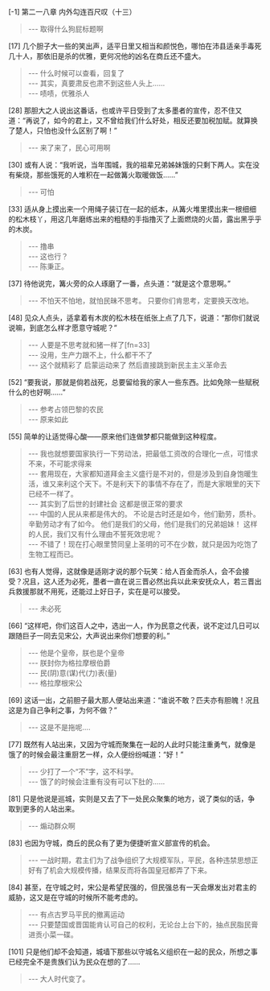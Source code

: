 
[-1] 第二一八章 内外勾连百尺叹（十三）
>--- 取得什么狗屁标题啊<br>

[17] 几个胆子大一些的笑出声，适平日里又相当和颜悦色，哪怕在沛县适亲手毒死几十人，那依旧是杀的优雅，更何况他的凶名在商丘还不盛大。
>--- 什么时候可以查看，回复了<br>
>--- 其实，真要肃反也肃不到这些人头上……<br>
>--- 啧啧，优雅杀人<br>

[28] 那胆大之人说出这番话，也或许平日受到了太多墨者的宣传，忍不住又道：“再说了，如今的君上，又不曾给我们什么好处，相反还要加税加赋。就算换了楚人，只怕也没什么区别了啊！”
>--- 来了来了，民心可用啊<br>

[30] 或有人说：“我听说，当年围城，我的祖辈兄弟姊妹饿的只剩下两人。实在没有柴烧，那些饿死的人堆积在一起做篝火取暖做饭……”
>--- 可怕<br>

[33] 适从身上摸出来一个用绳子装订在一起的纸本，从篝火堆里摸出来一根细细的松木枝丫，用这几年磨练出来的粗糙的手指撸灭了上面燃烧的火苗，露出黑乎乎的木炭。
>--- 撸串<br>
>--- 这也行？<br>
>--- 陈秉正。<br>

[37] 待他说完，篝火旁的众人琢磨了一番，点头道：“就是这个意思啊。”
>--- 不怕天不怕地，就怕民昧不思考。
只要你们肯思考，定要换天改地。<br>

[48] 见众人点头，适拿着有木炭的松木枝在纸张上点了几下，说道：“那你们就说说嘛，到底怎么样才愿意守城呢？”
>--- 人要是不思考就和猪一样了[fn=33]<br>
>--- 没用，生产力跟不上，什么都干不了<br>
>--- 这个就精彩了 启蒙运动来了 然后直接跳到新民主主义革命去<br>

[52] “要我说，那就是倘若战死，总要留给我的家人一些东西。比如免除一些赋税什么的也好啊……”
>--- 参考占领巴黎的农民<br>
>--- 原来如此<br>

[55] 简单的让适觉得心酸——原来他们连做梦都只能做到这种程度。
>--- 我也就想要国家执行一下劳动法，把最低工资改的合理化一点，可惜求不来，不可能求得来<br>
>--- 套用现在，大家都知道拜金主义盛行是不对的，但是涉及到自身饱暖生活，谁又来利这个天下。不是利天下的事情不存在了，而是大家眼里的天下已经不一样了。<br>
>--- 其实到了后世的封建社会 这都是很正常的要求<br>
>--- 中国的人民从来都是伟大的。
不论是古时还是如今，他们勤劳，质朴。辛勤劳动才有了如今。
他们是我们的父母，他们是我们的兄弟姐妹！
这样的人民，我们又有什么理由不誓死效忠呢？<br>
>--- 不错了！现在打心眼里赞同皇上圣明的可不在少数，就只是因为吃饱了生物工程而已。<br>

[63] 也有人觉得，这就像是适刚才说的那个玩笑：给人百金而杀人，会不会接受？况且，这人还为必死，墨者一直在说三晋必然出兵以此来安抚众人，若三晋出兵救援那就不用死，还能过上好日子，实在是可以接受。
>--- 未必死<br>

[66] “这样吧，你们这百人之中，选出一人，作为民意之代表，说不定过几日可以跟随巨子一同去见宋公，大声说出来你们想要的利。”
>--- 他是个皇帝，朕也是个皇帝<br>
>--- 朕封你为格拉摩根伯爵<br>
>--- 民(阴)意(谋)代(力)表(量)<br>
>--- 格拉摩根宋公<br>

[69] 这话一出，之前胆子最大那人便站出来道：“谁说不敢？匹夫亦有胆魄！况且这是为自己争利之事，为何不做？”
>--- 这是不是拖呢....<br>

[77] 既然有人站出来，又因为守城而聚集在一起的人此时只能注重勇气，就像是饿了的时候会最注重厨艺一样，众人便纷纷喊道：“好！”
>--- 少打了一个“不”字，这不科学。<br>
>--- 饿了的时候会注重有没有可以下肚的……<br>

[81] 只是他说是巡城，实则是又去了下一处民众聚集的地方，说了类似的话，争取到更多的人站出来。
>--- 煽动群众啊<br>

[83] 也因为守城，商丘的民众有了更为便捷听宣义部宣传的机会。
>--- 一战时期，君主们为了战争组织了大规模军队，平民，各种违禁思想正好有了机会大规模传播，结果反而将各国皇冠都弄了下来。<br>

[84] 甚至，在守城之时，宋公是希望民强的，但民强总有一天会爆发出对君主的威胁，这又是在守城的时候所不能考虑的。
>--- 有点古罗马平民的撤离运动<br>
>--- 只要楚国或晋国能肯认可自己的权利，无论台上台下的，抽点民脂民膏进贡小菜一碟。<br>

[101] 只是他们却不会知道，城墙下那些以守城名义组织在一起的民众，所想之事已经完全不是贵族们认为民众在想的了……
>--- 大人时代变了。<br>
